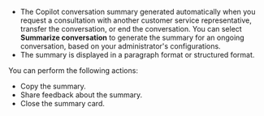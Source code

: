 - The Copilot conversation summary generated automatically when you request a consultation with another customer service representative, transfer the conversation, or end the conversation. You can select **Summarize conversation** to generate the summary for an ongoing conversation, based on your administrator's configurations.
- The summary is displayed in a paragraph format or structured format.

You can perform the following actions:

- Copy the summary.
- Share feedback about the summary.
- Close the summary card.
